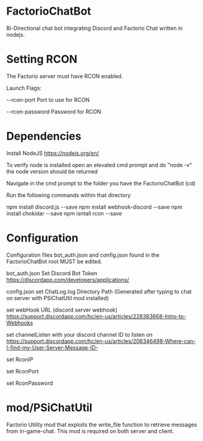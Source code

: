 # FactorioChatBot
Bi-Directional chat bot integrating Discord and Factorio Chat written in nodejs.

# Setting RCON
The Factorio server must have RCON enabled.

Launch Flags:

--rcon-port <port>	Port to use for RCON
  
--rcon-password <pass>	Password for RCON

# Dependencies
Install NodeJS https://nodejs.org/en/

To verify node is installed open an elevated cmd prompt and do "node -v" 
the node version should be returned

Navigate in the cmd prompt to the folder you have the FactorioChatBot (cd)

  Run the following commands within that directory

npm install discord.js --save
npm install webhook-discord --save
npm install chokidar --save
npm isntall rcon --save

# Configuration
Configuration files bot_auth.json and config.json found in the FactorioChatBot root MUST be edited.

bot_auth.json
  Set Discord Bot Token
  https://discordapp.com/developers/applications/

config.json
  set ChatLog.log Directory Path (Generated after typing to chat on server with PSiChatUtil mod installed)

  set webHook URL (discord server webhook)
    https://support.discordapp.com/hc/en-us/articles/228383668-Intro-to-Webhooks

  set channelListen with your discord channel ID to listen on
    https://support.discordapp.com/hc/en-us/articles/206346498-Where-can-I-find-my-User-Server-Message-ID-

  set RconIP

  set RconPort

  set RconPassword

# mod/PSiChatUtil
Factorio Utility mod that exploits the write_file function to retrieve messages from in-game-chat.
This mod is required on both server and client.
